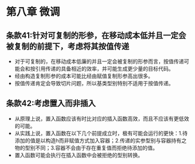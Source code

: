 # 第八章 微调
## 条款41:针对可复制的形参，在移动成本低并且一定会被复制的前提下，考虑将其按值传递
- 对于可复制的，在移动成本低廉的并且一定会被复制的形参而言，按值传递可能会和按引用传递的具备相近的效率，并可能生成更少量的目标代码。
- 经由构造复制形参的成本可能比经由赋值复制形参高出很多。
- 按值传递肯定会导致切片问题，所以基类型别特别不适用于按值传递。

## 条款42:考虑置入而非插入
- 从原理上说，置入函数应该有时比对应的插入函数高效，而且不应该有更低效的可能。
- 从实践上说，置入函数在以下几个前提成立时，极有可能会运行的更快：1.待添加的值是以构造h而非赋值方式加入容器；2.传递的实参型别与容器持有之物的型别不同；3.容器不会由于存在重复值而拒绝待添加的值。
- 置入函数可能会执行在插入函数中会被拒绝的型别转换。
